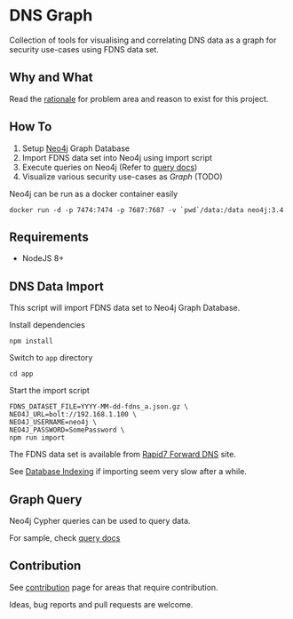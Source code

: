 # DNS Graph
Collection of tools for visualising and correlating DNS data as a graph for security use-cases using FDNS data set.

## Why and What

Read the [rationale](docs/rationale.md) for problem area and reason to exist for this project.

## How To

1. Setup [Neo4j](https://neo4j.com/) Graph Database
2. Import FDNS data set into Neo4j using import script
3. Execute queries on Neo4j (Refer to [query docs](docs/queries.md))
4. Visualize various security use-cases as *Graph* (TODO)

Neo4j can be run as a docker container easily

```
docker run -d -p 7474:7474 -p 7687:7687 -v `pwd`/data:/data neo4j:3.4
```

## Requirements

* NodeJS 8+

## DNS Data Import

This script will import FDNS data set to Neo4j Graph Database.

Install dependencies

```
npm install
```

Switch to `app` directory

```
cd app
```

Start the import script

```
FDNS_DATASET_FILE=YYYY-MM-dd-fdns_a.json.gz \
NEO4J_URL=bolt://192.168.1.100 \
NEO4J_USERNAME=neo4j \
NEO4J_PASSWORD=SomePassword \
npm run import
```

The FDNS data set is available from [Rapid7 Forward DNS](https://opendata.rapid7.com/sonar.fdns_v2/) site.

See [Database Indexing](docs/database-indexing.md) if importing seem very slow after a while.

## Graph Query

Neo4j Cypher queries can be used to query data.

For sample, check [query docs](docs/queries.md)

## Contribution

See [contribution](docs/contribution.md) page for areas that require contribution.

Ideas, bug reports and pull requests are welcome.
